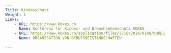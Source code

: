 ```yaml
---
Title: Kindesschutz
Weight: 1
Links:
    - URL: https://www.kokes.ch
      Name: Konferenz für Kindes- und Erwachsenenschutz KOKES
    - URL: https://www.kokes.ch/application/files/2716/2814/0146/KOKES_Empfehlungen_Berufsbeistandschaften.pdf
      Name: ORGANISATION VON BERUFSBEISTANDSCHAFTEN
      
---
```





